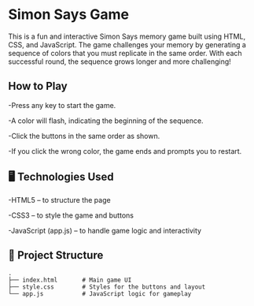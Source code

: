 # Simon Says Game

This is a fun and interactive Simon Says memory game built using HTML, CSS, and JavaScript. The game challenges your memory by generating a sequence of colors that you must replicate in the same order. With each successful round, the sequence grows longer and more challenging!

## How to Play

-Press any key to start the game.

-A color will flash, indicating the beginning of the sequence.

-Click the buttons in the same order as shown.

-If you click the wrong color, the game ends and prompts you to restart.

## 🖥️ Technologies Used

-HTML5 – to structure the page

-CSS3 – to style the game and buttons

-JavaScript (app.js) – to handle game logic and interactivity

## 📁 Project Structure
```
.
├── index.html       # Main game UI
├── style.css        # Styles for the buttons and layout
└── app.js           # JavaScript logic for gameplay
```
